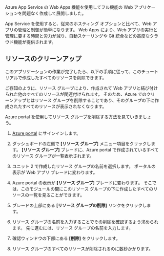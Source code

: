Azure App Service の Web Apps 機能を使用してフル機能の Web アプリケーションを問題なく作成して展開しました。

App Service を使用すると、従来のホスティング オプションと比べて、Web アプリの管理と制御が簡単になります。 Web Apps により、Web アプリの実行と管理に要する時間と労力が減り、自動スケーリングや Git 統合などの高度なクラウド機能が提供されます。

## <a name="clean-up-resources"></a>リソースのクリーンアップ

このアプリケーションの作業が完了したら、以下の手順に従って、このチュートリアルで作成したすべてのリソースを削除できます。

ご存知のように、リソース グループにより、作成されて Web アプリと結び付けられた他のすべてのリソースが関連付けられます。 そのため、Azure でのクリーンアップとはリソース グループを削除することであり、そのグループの下に作成されたすべてのリソースが表示されなくなります。

Azure portal を使用してリソース グループを削除する方法を見ていきましょう。

1. [Azure portal](https://portal.azure.com/?azure-portal=true) にサインインします。

1. ダッシュボードの左側で **[リソース グループ]** メニュー項目をクリックします。 **[リソース グループ]** ブレードに、Azure portal で作成されているすべてのリソース グループが一覧表示されます。

1. ユニット 2 で作成したリソース グループの名前を選択します。 ポータルの表示が Web アプリ ブレードに変わります。

1. Azure portal の表示が **[リソース グループ]** ブレードに変わります。 そこでは、このモジュールの間にこのリソース グループの下に作成したすべてのリソースの一覧を見ることができます。

1. ブレードの上部にある **[リソース グループの削除]** リンクをクリックします。

1. リソース グループの名前を入力することでその削除を確認するよう求められます。 先に進むには、リソース グループの名前を入力します。

1. 確認ウィンドウの下部にある **[削除]** をクリックします。

1. リソース グループのすべてのリソースが削除されるのに数秒かかります。
